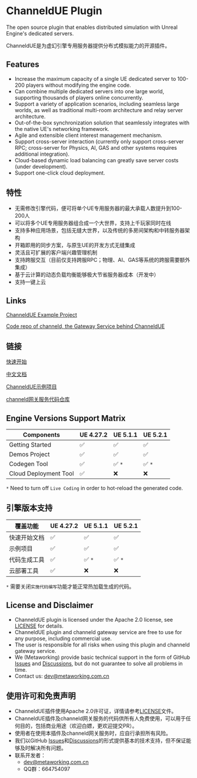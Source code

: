 # ChanneldUE Plugin

The open source plugin that enables distributed simulation with Unreal Engine's dedicated servers. 

ChanneldUE是为虚幻引擎专用服务器提供分布式模拟能力的开源插件。

## Features
- Increase the maximum capacity of a single UE dedicated server to 100-200 players without modifying the engine code.
- Can combine multiple dedicated servers into one large world, supporting thousands of players online concurrently.
- Support a variety of application scenarios, including seamless large worlds, as well as traditional multi-room architecture and relay server architecture.
- Out-of-the-box synchronization solution that seamlessly integrates with the native UE's networking framework.
- Agile and extensible client interest management mechanism.
- Support cross-server interaction (currently only support cross-server RPC; cross-server for Physics, AI, GAS and other systems requires additional integration).
- Cloud-based dynamic load balancing can greatly save server costs (under development).
- Support one-click cloud deployment.

## 特性
- 无需修改引擎代码，便可将单个UE专用服务器的最大承载人数提升到100-200人
- 可以将多个UE专用服务器组合成一个大世界，支持上千玩家同时在线
- 支持多种应用场景，包括无缝大世界，以及传统的多房间架构和中转服务器架构
- 开箱即用的同步方案，与原生UE的开发方式无缝集成
- 灵活且可扩展的客户端兴趣管理机制
- 支持跨服交互（目前仅支持跨服RPC；物理、AI、GAS等系统的跨服需要额外集成）
- 基于云计算的动态负载均衡能够极大节省服务器成本（开发中）
- 支持一键上云

## Links
[ChanneldUE Example Project](https://github.com/metaworking/channeld-ue-demos)

[Code repo of channeld, the Gateway Service behind ChanneldUE](https://github.com/metaworking/channeld)

## 链接
[快速开始](Docs/zh/installation.md)

[中文文档](Docs/zh/README.md)

[ChanneldUE示例项目](https://github.com/metaworking/channeld-ue-demos)

[channeld网关服务代码仓库](https://github.com/metaworking/channeld)

## Engine Versions Support Matrix
| Components | UE 4.27.2 | UE 5.1.1 | UE 5.2.1 |
| ------ | ------ | ------ |------ |
| Getting Started | :white_check_mark: | :white_check_mark: | :white_check_mark: |
| Demos Project | :white_check_mark: | :white_check_mark: | :white_check_mark: |
| Codegen Tool | :white_check_mark: | :white_check_mark: `*` | :white_check_mark: `*` |
| Cloud Deployment Tool | :white_check_mark: | :x: | :x:
`*` Need to turn off `Live Coding` in order to hot-reload the generated code.
## 引擎版本支持
| 覆盖功能 | UE 4.27.2 | UE 5.1.1 | UE 5.2.1 |
| ------ | ------ | ------ |------ |
| 快速开始文档 | :white_check_mark: | :white_check_mark: | :white_check_mark: |
| 示例项目 | :white_check_mark: | :white_check_mark: | :white_check_mark: |
| 代码生成工具 | :white_check_mark: | :white_check_mark: `*` | :white_check_mark: `*` |
| 云部署工具 | :white_check_mark: | :x: | :x:
`*` 需要关闭`实施代码编写`功能才能正常热加载生成的代码。

## License and Disclaimer
- ChanneldUE plugin is licensed under the Apache 2.0 license, see [LICENSE](LICENSE) for details.
- ChanneldUE plugin and channeld gateway service are free to use for any purpose, including commercial use.
- The user is responsible for all risks when using this plugin and channeld gateway service.
- We (Metaworking) provide basic technical support in the form of GitHub [Issues](/../../issues) and [Discussions](/../../discussions), but do not guarantee to solve all problems in time.
- Contact us: [dev@metaworking.com.cn](mailto:dev@metaworking.com.cn)

## 使用许可和免责声明
- ChanneldUE插件使用Apache 2.0许可证，详情请参考[LICENSE](LICENSE)文件。
- ChanneldUE插件及channeld网关服务的代码供所有人免费使用，可以用于任何目的，包括商业用途（欢迎白嫖，更欢迎提交PR）。
- 使用者在使用本插件及channeld网关服务时，应自行承担所有风险。
- 我们以GitHub [Issues](/../../issues)和[Discussions](/../../discussions)的形式提供基本的技术支持，但不保证能够及时解决所有问题。
- 联系开发者：
  - [dev@metaworking.com.cn](mailto:dev@metaworking.com.cn)
  - QQ群：664754097
